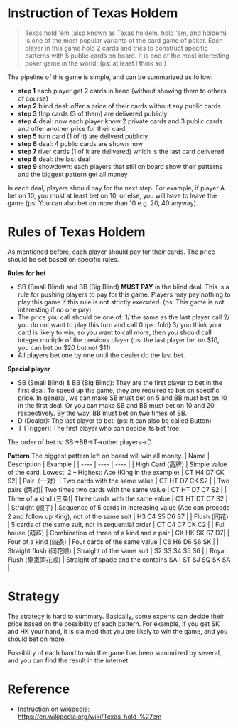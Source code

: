 # Instruction of Texas Holdem
> Texas hold 'em (also known as Texas holdem, hold 'em, and holdem) is one of the most popular variants of the card game of poker. Each player in this game hold 2 cards and tries to construct specific patterns with 5 public cards on board. It is one of the most interesting poker game in the world! (ps: at least I think so!)

The pipeline of this game is simple, and can be summarized as follow:

- **step 1** each player get 2 cards in hand (without showing them to others of course) 
- **step 2** blind deal: offer a price of their cards without any public cards
- **step 3** flop cards (3 of them) are delivered publicly
- **step 4** deal: now each player know 2 private cards and 3 public cards and offer another price for their card
- **step 5** turn card (1 of it) are deliverd publicly
- **step 6** deal: 4 public cards are shown now
- **step 7** river cards (1 of it are delivered) which is the last card delivered
- **step 8** deal: the last deal
- **step 9** showdown: each players that still on board show their patterns and the biggest pattern get all money
  
In each deal, players should pay for the next step. For example, if player A bet on 10, you must at least bet on 10, or else, you will have to leave the game (ps: You can also bet on more than 10 e.g. 20, 40 anyway).

# Rules of Texas Holdem
As mentioned before, each player should pay for their cards. The price should be set based on specific rules.

**Rules for bet**
- SB (Small Blind) and BB (Big Blind) **MUST PAY** in the blind deal. This is a rule for pushing players to pay for this game. Players may pay nothing to play this game if this rule is not strictly executed. (ps: This game is not interesting if no one pay)
- The price you call should be one of: 1/ the same as the last player call 2/ you do not want to play this turn and call 0 (ps: fold) 3/ you think your card is likely to win, so you want to call more, then you should call integer multiple of the previous player (ps: the last player bet on $10, you can bet on $20 but not $11)
- All players bet one by one until the dealer do the last bet.

**Special player**
- SB (Small Blind) & BB (Big Blind): They are the first player to bet in the first deal. To speed up the game, they are required to bet on specific price. In general, we can make SB must bet on 5 and BB must bet on 10 in the first deal. Or you can make SB and BB must bet on 10 and 20 respectively. By the way, BB must bet on two times of SB.
- D (Dealer): The last player to bet. (ps: It can also be called Button)
- T (Trigger): The first player who can decide its bet free.

The order of bet is: SB->BB->T->other players->D

**Pattern**
The biggest pattern left on board will win all money.
|  Name   | Description  |  Example |
|  ----  | ----  |  ----    |
| High Card (高牌)  |   Simple value of the card. Lowest: 2 – Highest: Ace (King in the example)    |   CT H4 D7 CK S2|
| Pair（一对）| Two cards with the same value | CT HT D7 CK S2 |
| Two pairs (两对)| Two times two cards with the same value | CT HT D7 C7 S2 |
| Three of a kind (三条)| Three cards with the same value | CT HT DT C7 S2 |
| Straight (顺子) | Sequence of 5 cards in increasing value (Ace can precede 2 and follow up King), not of the same suit | H3 C4 S5 D6 S7 |
| Flush (同花) | 5 cards of the same suit, not in sequential order | CT C4 C7 CK C2 | 
| Full house (葫芦) | Combination of three of a kind and a pair | CK HK SK S7 D7|
| Four of a kind (四条) | Four cards of the same value | C6 H6 D6 S6 SK |
| Straight flush (同花顺) | Straight of the same suit | S2 S3 S4 S5 S6 |
| Royal Flush (皇家同花顺) | Straight of spade and the contains SA | ST SJ SQ SK SA | 


# Strategy
The strategy is hard to summary. Basically, some experts can decide their price based on the possiblity of each pattern. For example, if you get SK and HK your hand, it is claimed that you are likely to win the game, and you should bet on more. 

Possiblity of each hand to win the game has been summrized by several, and you can find the result in the internet.

# Reference
- Instruction on wikipedia: https://en.wikipedia.org/wiki/Texas_hold_%27em 
